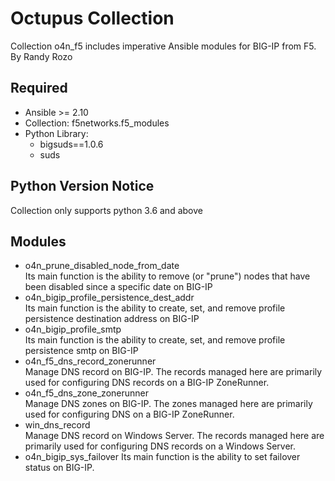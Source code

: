 # Octupus Collection

Collection o4n_f5 includes imperative Ansible modules for BIG-IP from F5.  
By Randy Rozo

## Required

- Ansible >= 2.10  
- Collection: f5networks.f5_modules
- Python Library: 
  - bigsuds==1.0.6
  - suds

## Python Version Notice  

Collection only supports python 3.6 and above  

## Modules

- o4n_prune_disabled_node_from_date  
  Its main function is the ability to remove (or "prune") nodes that have been disabled since a specific date on BIG-IP  
- o4n_bigip_profile_persistence_dest_addr  
  Its main function is the ability to create, set, and remove profile persistence destination address on BIG-IP  
- o4n_bigip_profile_smtp  
  Its main function is the ability to create, set, and remove profile persistence smtp on BIG-IP  
- o4n_f5_dns_record_zonerunner  
  Manage DNS record on BIG-IP. The records managed here are primarily used for configuring DNS records on a BIG-IP ZoneRunner.  
- o4n_f5_dns_zone_zonerunner  
  Manage DNS zones on BIG-IP. The zones managed here are primarily used for configuring DNS on a BIG-IP ZoneRunner.  
- win_dns_record  
  Manage DNS record on Windows Server. The records managed here are primarily used for configuring DNS records on a Windows Server.  
- o4n_bigip_sys_failover
  Its main function is the ability to set failover status on BIG-IP.  


